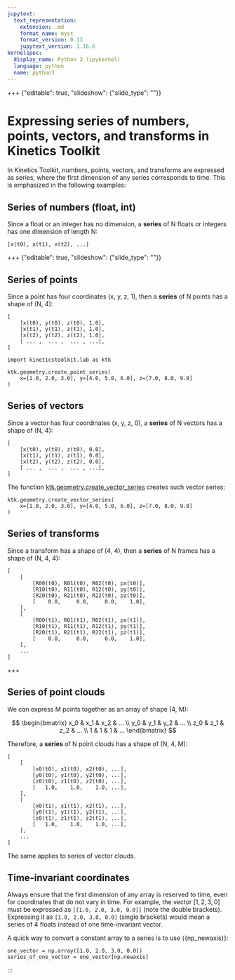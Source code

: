 ```yaml
---
jupytext:
  text_representation:
    extension: .md
    format_name: myst
    format_version: 0.13
    jupytext_version: 1.16.6
kernelspec:
  display_name: Python 3 (ipykernel)
  language: python
  name: python3
---
```


+++ {"editable": true, "slideshow": {"slide_type": ""}}

# Expressing series of numbers, points, vectors, and transforms in Kinetics Toolkit

In Kinetics Toolkit, numbers, points, vectors, and transforms are expressed as series, where the first dimension of any series corresponds to time. This is emphasized in the following examples:

## Series of numbers (float, int)

Since a float or an integer has no dimension, a **series** of N floats or integers has one dimension of length N:

    [x(t0), x(t1), x(t2), ...]

+++ {"editable": true, "slideshow": {"slide_type": ""}}

## Series of points

Since a point has four coordinates (x, y, z, 1), then a **series** of N points has a shape of (N, 4):

    [
        [x(t0), y(t0), z(t0), 1.0],
        [x(t1), y(t1), z(t1), 1.0],
        [x(t2), y(t2), z(t2), 1.0],
        [ ... ,  ... ,  ... , ...],
    ]

```{code-cell} ipython3
import kineticstoolkit.lab as ktk

ktk.geometry.create_point_series(
    x=[1.0, 2.0, 3.0], y=[4.0, 5.0, 6.0], z=[7.0, 8.0, 9.0]
)
```

## Series of vectors

Since a vector has four coordinates (x, y, z, 0), a **series** of N vectors has a shape of (N, 4):

    [
        [x(t0), y(t0), z(t0), 0.0],
        [x(t1), y(t1), z(t1), 0.0],
        [x(t2), y(t2), z(t2), 0.0],
        [ ... ,  ... ,  ... , ...],
    ]

The function [ktk.geometry.create_vector_series](api/ktk.geometry.create_vector_series.rst) creates such vector series:

```{code-cell} ipython3
ktk.geometry.create_vector_series(
    x=[1.0, 2.0, 3.0], y=[4.0, 5.0, 6.0], z=[7.0, 8.0, 9.0]
)
```

## Series of transforms

Since a transform has a shape of (4, 4), then a **series** of N frames has a shape of (N, 4, 4):

    [
        [
            [R00(t0), R01(t0), R02(t0), px(t0)],
            [R10(t0), R11(t0), R12(t0), py(t0)],
            [R20(t0), R21(t0), R22(t0), pz(t0)],
            [    0.0,     0.0,     0.0,    1.0],
        ],
        [
            [R00(t1), R01(t1), R02(t1), px(t1)],
            [R10(t1), R11(t1), R12(t1), py(t1)],
            [R20(t1), R21(t1), R22(t1), pz(t1)],
            [    0.0,     0.0,     0.0,    1.0],
        ],
        ...
    ]

+++

## Series of point clouds

We can express M points together as an array of shape (4, M):

$$
\begin{bmatrix}
x_0 & x_1 & x_2 & ... \\
y_0 & y_1 & y_2 & ... \\
z_0 & z_1 & z_2 & ... \\
1 & 1 & 1 & ...
\end{bmatrix}
$$

Therefore, a **series** of N point clouds has a shape of (N, 4, M):

    [
        [
            [x0(t0), x1(t0), x2(t0), ...],
            [y0(t0), y1(t0), y2(t0), ...],
            [z0(t0), z1(t0), z2(t0), ...],
            [   1.0,    1.0,    1.0, ...],
        ],
        [
            [x0(t1), x1(t1), x2(t1), ...],
            [y0(t1), y1(t1), y2(t1), ...],
            [z0(t1), z1(t1), z2(t1), ...],
            [   1.0,    1.0,    1.0, ...],
        ],
        ...
    ]

The same applies to series of vector clouds.

## Time-invariant coordinates

Always ensure that the first dimension of any array is reserved to time, even for coordinates that do not vary in time. For example, the vector $[1, 2, 3, 0]$ must be expressed as `[[1.0, 2.0, 3.0, 0.0]]` (note the double brackets). Expressing it as `[1.0, 2.0, 3.0, 0.0]` (single brackets) would mean a series of 4 floats instead of one time-invariant vector.

A quick way to convert a constant array to a series is to use {{np_newaxis}}:

    one_vector = np.array([1.0, 2.0, 3.0, 0.0])
    series_of_one_vector = one_vector[np.newaxis]
:::
